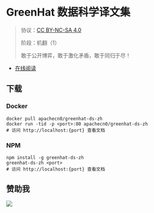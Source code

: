 <!--
    需要填充的占位符：
    
    README.md
    
        GreenHat 数据科学译文集：文档中文名
        {nameEn}：文档英文名
        {urlEn}：文档原始链接
        ghds：域名前缀
        飞龙：负责人名称
        wizardforcel：负责人 Github 用户名
        562826179：负责人 QQ
        greenhat-ds-zh：ApacheCN 的 Github 仓库名称
        greenhat-ds-zh：DockerHub 仓库名称
        greenhat-ds-zh：PYPI 包名称
        greenhat-ds-zh：NPM 包名称
    
    CNAME
    
        ghds：域名前缀

    index.html
    
        GreenHat 数据科学译文集：文档中文名
        #1E90FF：显示颜色
        greenhat-ds-zh：ApacheCN 的 Github 仓库名称

    asset/docsify-flygon-footer.js
    
        greenhat-ds-zh：ApacheCN 的 Github 仓库名称
-->

# GreenHat 数据科学译文集

> 协议：[CC BY-NC-SA 4.0](http://creativecommons.org/licenses/by-nc-sa/4.0/)
> 
> 阶段：机翻（1）
> 
> 敢于公开博弈，敢于激化矛盾，敢于同归于尽！

* [在线阅读](https://ghds.flygon.net)

## 下载

### Docker

```
docker pull apachecn0/greenhat-ds-zh
docker run -tid -p <port>:80 apachecn0/greenhat-ds-zh
# 访问 http://localhost:{port} 查看文档
```

### NPM

```
npm install -g greenhat-ds-zh
greenhat-ds-zh <port>
# 访问 http://localhost:{port} 查看文档
```

## 赞助我

![](https://img-blog.csdnimg.cn/20200112005920729.png)
